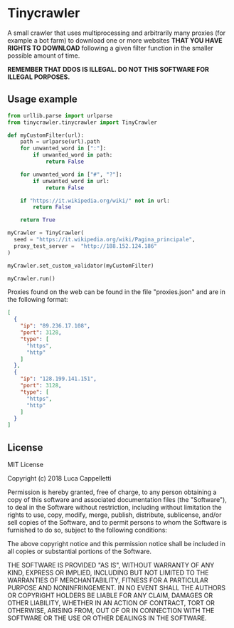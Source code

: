 # Tinycrawler

A small crawler that uses multiprocessing and arbitrarily many proxies (for example a bot farm) to download one or more websites **THAT YOU HAVE RIGHTS TO DOWNLOAD** following a given filter function in the smaller possible amount of time.

**REMEMBER THAT DDOS IS ILLEGAL. DO NOT THIS SOFTWARE FOR ILLEGAL PORPOSES.**

## Usage example

```python
from urllib.parse import urlparse
from tinycrawler.tinycrawler import TinyCrawler

def myCustomFilter(url):
    path = urlparse(url).path
    for unwanted_word in [":"]:
        if unwanted_word in path:
            return False

    for unwanted_word in ["#", "?"]:
        if unwanted_word in url:
            return False

    if "https://it.wikipedia.org/wiki/" not in url:
        return False

    return True

myCrawler = TinyCrawler(
  seed = "https://it.wikipedia.org/wiki/Pagina_principale",
  proxy_test_server =  "http://188.152.124.186"
)

myCrawler.set_custom_validator(myCustomFilter)

myCrawler.run()
```

Proxies found on the web can be found in the file "proxies.json" and are in the following format:

```json
[
  {
    "ip": "89.236.17.108",
    "port": 3128,
    "type": [
      "https",
      "http"
    ]
  },
  {
    "ip": "128.199.141.151",
    "port": 3128,
    "type": [
      "https",
      "http"
    ]
  }
]
```


## License

MIT License

Copyright (c) 2018 Luca Cappelletti

Permission is hereby granted, free of charge, to any person obtaining a copy
of this software and associated documentation files (the "Software"), to deal
in the Software without restriction, including without limitation the rights
to use, copy, modify, merge, publish, distribute, sublicense, and/or sell
copies of the Software, and to permit persons to whom the Software is
furnished to do so, subject to the following conditions:

The above copyright notice and this permission notice shall be included in all
copies or substantial portions of the Software.

THE SOFTWARE IS PROVIDED "AS IS", WITHOUT WARRANTY OF ANY KIND, EXPRESS OR
IMPLIED, INCLUDING BUT NOT LIMITED TO THE WARRANTIES OF MERCHANTABILITY,
FITNESS FOR A PARTICULAR PURPOSE AND NONINFRINGEMENT. IN NO EVENT SHALL THE
AUTHORS OR COPYRIGHT HOLDERS BE LIABLE FOR ANY CLAIM, DAMAGES OR OTHER
LIABILITY, WHETHER IN AN ACTION OF CONTRACT, TORT OR OTHERWISE, ARISING FROM,
OUT OF OR IN CONNECTION WITH THE SOFTWARE OR THE USE OR OTHER DEALINGS IN THE
SOFTWARE.
